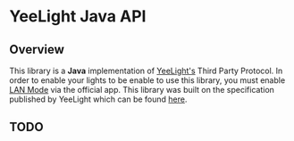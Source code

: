 # YeeLight Java API

## Overview

This library is a **Java** implementation of [YeeLight's](https://www.yeelight.com/) Third Party Protocol.
In order to enable your lights to be enable to use this library, you must enable [LAN Mode](https://www.yeelight.com/faqs/lan_control) via the official app.
This library was built on the specification published by YeeLight which can be found [here](https://www.yeelight.com/download/Yeelight_Inter-Operation_Spec.pdf).

## TODO

